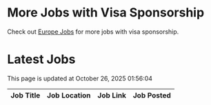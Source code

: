 # More Jobs with Visa Sponsorship

Check out [Europe Jobs](https://github.com/sureshparimi/europejobs#latest-jobs) for more jobs with visa sponsorship.

# Latest Jobs

This page is updated at October 26, 2025 01:56:04

| Job Title | Job Location | Job Link | Job Posted |
| --- | --- | --- | --- |
